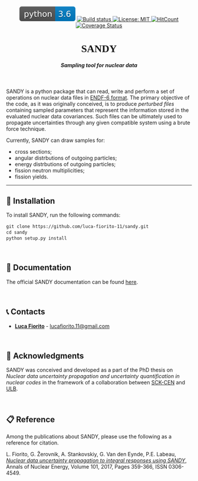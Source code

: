 <p align="center">
  <img src="./badges/python.svg" alt="Python version">
  <a href="https://travis-ci.org/luca-fiorito-11/sandy">
    <img src="https://travis-ci.org/luca-fiorito-11/sandy.svg?branch=master" alt="Build status">
  </a>
  <a href="https://opensource.org/licenses/MIT">
    <img src="https://img.shields.io/badge/License-MIT-yellow.svg" alt="License: MIT">
  </a>
  <a href="http://hits.dwyl.io/luca-fiorito-11/sandy">
    <img src="http://hits.dwyl.io/luca-fiorito-11/sandy.svg" alt="HitCount">
  </a>
  <a href="https://coveralls.io/github/luca-fiorito-11/sandy">
    <img src="https://coveralls.io/repos/github/luca-fiorito-11/sandy/badge.svg" alt="Coverage Status">
  </a>
</p>


<h1 align="center" style="font-family:simplifica">SANDY</h1>


<h5 align="center">Sampling tool for nuclear data</h5>

<br>
 

SANDY is a python package that can read, write and perform a set of operations on nuclear data files in 
[ENDF-6 format](https://www.oecd-nea.org/dbdata/data/manual-endf/endf102.pdf).
The primary objective of the code, as it was originally conceived, is to produce *perturbed files* containing sampled parameters 
that represent the information stored in the evaluated nuclear data covariances.
Such files can be ultimately used to propagate uncertainties through any given compatible system using a brute force technique.

Currently, SANDY can draw samples for:
 - cross sections;
 - angular distrbutions of outgoing particles;
 - energy distrbutions of outgoing particles;
 - fission neutron multiplicities;
 - fission yields.
 
 ***

## :wrench: Installation

To install SANDY, run the following commands:

```
git clone https://github.com/luca-fiorito-11/sandy.git
cd sandy
python setup.py install
```
<br>

## :notebook_with_decorative_cover: Documentation

The official SANDY documentation can be found [here](https://luca-fiorito-11.github.io/sandy-docs/index.html).

<br>

## :telephone_receiver: Contacts

* [**Luca Fiorito**](https://github.com/luca-fiorito-11) - lucafiorito.11@gmail.com

<br>

## :bookmark: Acknowledgments

SANDY was conceived and developed as a part of the PhD thesis on *Nuclear data uncertainty propagation and uncertainty quantification in nuclear codes* in the framework of a collaboration between [SCK-CEN](https://www.sckcen.be) and [ULB](http://www.ulb.ac.be).

<br>

## :clipboard: Reference

Among the publications about SANDY, please use the following as a reference for citation.

L. Fiorito, G. Žerovnik, A. Stankovskiy, G. Van den Eynde, P.E. Labeau, [*Nuclear data uncertainty propagation to integral responses using SANDY*](http://www.sciencedirect.com/science/article/pii/S0306454916305278), Annals of Nuclear Energy, Volume 101, 2017, Pages 359-366, ISSN 0306-4549.







